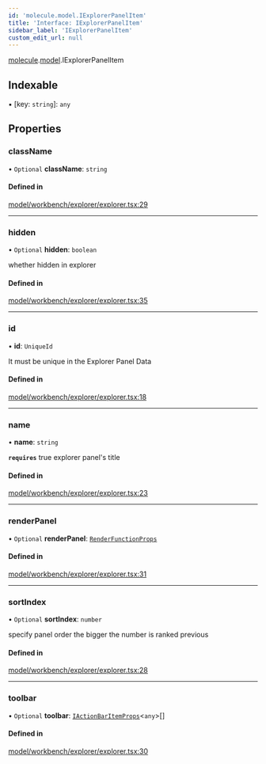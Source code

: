 ```yaml
---
id: 'molecule.model.IExplorerPanelItem'
title: 'Interface: IExplorerPanelItem'
sidebar_label: 'IExplorerPanelItem'
custom_edit_url: null
---
```


[molecule](../namespaces/molecule).[model](../namespaces/molecule.model).IExplorerPanelItem

## Indexable

▪ [key: `string`]: `any`

## Properties

### className

• `Optional` **className**: `string`

#### Defined in

[model/workbench/explorer/explorer.tsx:29](https://github.com/DTStack/molecule/blob/ff1a27ef/src/model/workbench/explorer/explorer.tsx#L29)

---

### hidden

• `Optional` **hidden**: `boolean`

whether hidden in explorer

#### Defined in

[model/workbench/explorer/explorer.tsx:35](https://github.com/DTStack/molecule/blob/ff1a27ef/src/model/workbench/explorer/explorer.tsx#L35)

---

### id

• **id**: `UniqueId`

It must be unique in the Explorer Panel Data

#### Defined in

[model/workbench/explorer/explorer.tsx:18](https://github.com/DTStack/molecule/blob/ff1a27ef/src/model/workbench/explorer/explorer.tsx#L18)

---

### name

• **name**: `string`

**`requires`** true
explorer panel's title

#### Defined in

[model/workbench/explorer/explorer.tsx:23](https://github.com/DTStack/molecule/blob/ff1a27ef/src/model/workbench/explorer/explorer.tsx#L23)

---

### renderPanel

• `Optional` **renderPanel**: [`RenderFunctionProps`](../namespaces/molecule.model#renderfunctionprops)

#### Defined in

[model/workbench/explorer/explorer.tsx:31](https://github.com/DTStack/molecule/blob/ff1a27ef/src/model/workbench/explorer/explorer.tsx#L31)

---

### sortIndex

• `Optional` **sortIndex**: `number`

specify panel order
the bigger the number is ranked previous

#### Defined in

[model/workbench/explorer/explorer.tsx:28](https://github.com/DTStack/molecule/blob/ff1a27ef/src/model/workbench/explorer/explorer.tsx#L28)

---

### toolbar

• `Optional` **toolbar**: [`IActionBarItemProps`](molecule.component.IActionBarItemProps)<`any`\>[]

#### Defined in

[model/workbench/explorer/explorer.tsx:30](https://github.com/DTStack/molecule/blob/ff1a27ef/src/model/workbench/explorer/explorer.tsx#L30)
